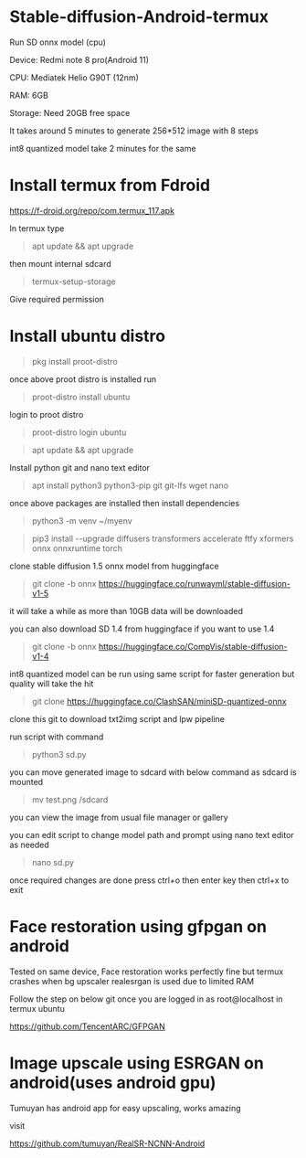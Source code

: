 # Stable-diffusion-Android-termux 
Run SD onnx model (cpu)

Device: Redmi note 8 pro(Android 11)


CPU: Mediatek Helio G90T (12nm)


RAM: 6GB


Storage: Need 20GB free space

It takes around 5 minutes to generate 256*512 image with 8 steps

int8 quantized model take 2 minutes for the same

# Install termux from Fdroid
https://f-droid.org/repo/com.termux_117.apk


In termux type
> apt update && apt upgrade

then mount internal sdcard
>termux-setup-storage

Give required permission

# Install ubuntu distro
>pkg install proot-distro

once above proot distro is installed run

>proot-distro install ubuntu

login to proot distro

>proot-distro login ubuntu

>apt update && apt upgrade

Install python git and nano text editor

>apt install python3 python3-pip git git-lfs wget nano

once above packages are installed then install dependencies

>python3 -m venv ~/myenv

>pip3 install --upgrade diffusers transformers accelerate ftfy xformers onnx onnxruntime torch

clone stable diffusion 1.5 onnx model from huggingface

>git clone -b onnx https://huggingface.co/runwayml/stable-diffusion-v1-5

it will take a while as more than 10GB data will be downloaded

you can also download SD 1.4 from huggingface if you want to use 1.4

>git clone -b onnx https://huggingface.co/CompVis/stable-diffusion-v1-4

int8 quantized model can be run using same script for faster generation but quality will take the hit

>git clone https://huggingface.co/ClashSAN/miniSD-quantized-onnx

clone this git to download txt2img script and lpw pipeline 

run script with command

>python3 sd.py

you can move generated image to sdcard with below command as sdcard is mounted

>mv test.png /sdcard

you can view the image from usual file manager or gallery

you can edit script to change model path and prompt using nano text editor as needed

> nano sd.py

once required changes are done press ctrl+o then enter key then ctrl+x to exit

# Face restoration using gfpgan on android

Tested on same device, Face restoration works perfectly fine but termux crashes when bg upscaler realesrgan is used due to limited RAM

Follow the step on below git once you are logged in as root@localhost in termux ubuntu

https://github.com/TencentARC/GFPGAN


# Image upscale using ESRGAN on android(uses android gpu)

Tumuyan has android app for easy upscaling, works amazing

visit

https://github.com/tumuyan/RealSR-NCNN-Android
